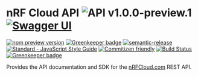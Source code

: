 # nRF Cloud API ![API v1.0.0-preview.1](https://img.shields.io/badge/API-v1.0.0--preview.1-blue.svg) [![Swagger UI](https://img.shields.io/badge/Swagger-UI-orange.svg)](http://petstore.swagger.io/?url=https%3A%2F%2Fraw.githubusercontent.com%2FnRFCloud%2Fapi%2Fdocs%2Fmaster%2Fapi.json%3Fv1.0.0-preview.1)

[![npm preview version](https://img.shields.io/npm/v/@nrfcloud/api/preview.svg)](https://www.npmjs.com/package/@nrfcloud/api)
[![Greenkeeper badge](https://badges.greenkeeper.io/nrfcloud/api.svg)](https://greenkeeper.io/)
[![semantic-release](https://img.shields.io/badge/%20%20%F0%9F%93%A6%F0%9F%9A%80-semantic--release-e10079.svg)](https://github.com/semantic-release/semantic-release)
[![Standard - JavaScript Style Guide](https://img.shields.io/badge/code_style-standard-brightgreen.svg)](https://standardjs.com)
[![Commitizen friendly](https://img.shields.io/badge/commitizen-friendly-brightgreen.svg)](http://commitizen.github.io/cz-cli/)
[![Build Status](https://travis-ci.org/nRFCloud/api.svg?branch=master)](https://travis-ci.org/nRFCloud/api)
[![Greenkeeper badge](https://badges.greenkeeper.io/nRFCloud/api.svg)](https://greenkeeper.io/)

Provides the API documentation and SDK for the [nRFCloud.com](https://nrfcloud.com/) REST API.

